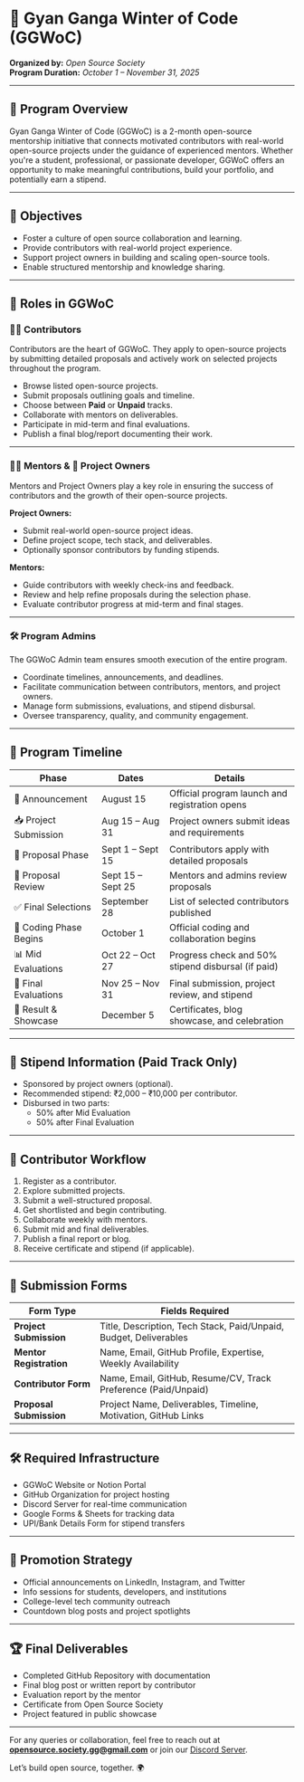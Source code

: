 # 🚀 Gyan Ganga Winter of Code (GGWoC)

**Organized by:** *Open Source Society*  
**Program Duration:** *October 1 – November 31, 2025*

---

## 📌 Program Overview

Gyan Ganga Winter of Code (GGWoC) is a 2-month open-source mentorship initiative that connects motivated contributors with real-world open-source projects under the guidance of experienced mentors. Whether you're a student, professional, or passionate developer, GGWoC offers an opportunity to make meaningful contributions, build your portfolio, and potentially earn a stipend.

---

## 🎯 Objectives

- Foster a culture of open source collaboration and learning.
- Provide contributors with real-world project experience.
- Support project owners in building and scaling open-source tools.
- Enable structured mentorship and knowledge sharing.

---

## 👥 Roles in GGWoC

### 🧑‍💻 Contributors
Contributors are the heart of GGWoC. They apply to open-source projects by submitting detailed proposals and actively work on selected projects throughout the program.

- Browse listed open-source projects.
- Submit proposals outlining goals and timeline.
- Choose between **Paid** or **Unpaid** tracks.
- Collaborate with mentors on deliverables.
- Participate in mid-term and final evaluations.
- Publish a final blog/report documenting their work.

---

### 🧑‍🏫 Mentors & 💼 Project Owners
Mentors and Project Owners play a key role in ensuring the success of contributors and the growth of their open-source projects.

**Project Owners:**
- Submit real-world open-source project ideas.
- Define project scope, tech stack, and deliverables.
- Optionally sponsor contributors by funding stipends.

**Mentors:**
- Guide contributors with weekly check-ins and feedback.
- Review and help refine proposals during the selection phase.
- Evaluate contributor progress at mid-term and final stages.

---

### 🛠 Program Admins
The GGWoC Admin team ensures smooth execution of the entire program.

- Coordinate timelines, announcements, and deadlines.
- Facilitate communication between contributors, mentors, and project owners.
- Manage form submissions, evaluations, and stipend disbursal.
- Oversee transparency, quality, and community engagement.

---

## 📅 Program Timeline

| Phase                    | Dates              | Details                                           |
|-------------------------|--------------------|---------------------------------------------------|
| 📢 Announcement          | August 15          | Official program launch and registration opens     |
| 📥 Project Submission    | Aug 15 – Aug 31    | Project owners submit ideas and requirements       |
| 📝 Proposal Phase        | Sept 1 – Sept 15   | Contributors apply with detailed proposals         |
| 🧾 Proposal Review       | Sept 15 – Sept 25  | Mentors and admins review proposals                |
| ✅ Final Selections       | September 28       | List of selected contributors published            |
| 🚀 Coding Phase Begins   | October 1          | Official coding and collaboration begins           |
| 📊 Mid Evaluations       | Oct 22 – Oct 27    | Progress check and 50% stipend disbursal (if paid) |
| 🧪 Final Evaluations     | Nov 25 – Nov 31    | Final submission, project review, and stipend      |
| 🏁 Result & Showcase     | December 5         | Certificates, blog showcase, and celebration       |

---

## 💸 Stipend Information (Paid Track Only)

- Sponsored by project owners (optional).
- Recommended stipend: ₹2,000 – ₹10,000 per contributor.
- Disbursed in two parts:
  - 50% after Mid Evaluation
  - 50% after Final Evaluation

---

## 📌 Contributor Workflow

1. Register as a contributor.
2. Explore submitted projects.
3. Submit a well-structured proposal.
4. Get shortlisted and begin contributing.
5. Collaborate weekly with mentors.
6. Submit mid and final deliverables.
7. Publish a final report or blog.
8. Receive certificate and stipend (if applicable).

---

## 🧾 Submission Forms

| Form Type              | Fields Required                                                       |
|------------------------|------------------------------------------------------------------------|
| **Project Submission** | Title, Description, Tech Stack, Paid/Unpaid, Budget, Deliverables     |
| **Mentor Registration**| Name, Email, GitHub Profile, Expertise, Weekly Availability            |
| **Contributor Form**   | Name, Email, GitHub, Resume/CV, Track Preference (Paid/Unpaid)         |
| **Proposal Submission**| Project Name, Deliverables, Timeline, Motivation, GitHub Links         |

---

## 🛠 Required Infrastructure

- GGWoC Website or Notion Portal
- GitHub Organization for project hosting
- Discord Server for real-time communication
- Google Forms & Sheets for tracking data
- UPI/Bank Details Form for stipend transfers

---

## 📣 Promotion Strategy

- Official announcements on LinkedIn, Instagram, and Twitter
- Info sessions for students, developers, and institutions
- College-level tech community outreach
- Countdown blog posts and project spotlights

---

## 🏆 Final Deliverables

- Completed GitHub Repository with documentation
- Final blog post or written report by contributor
- Evaluation report by the mentor
- Certificate from Open Source Society
- Project featured in public showcase

---

For any queries or collaboration, feel free to reach out at **opensource.society.gg@gmail.com** or join our [Discord Server](#).

Let’s build open source, together. 🌍
